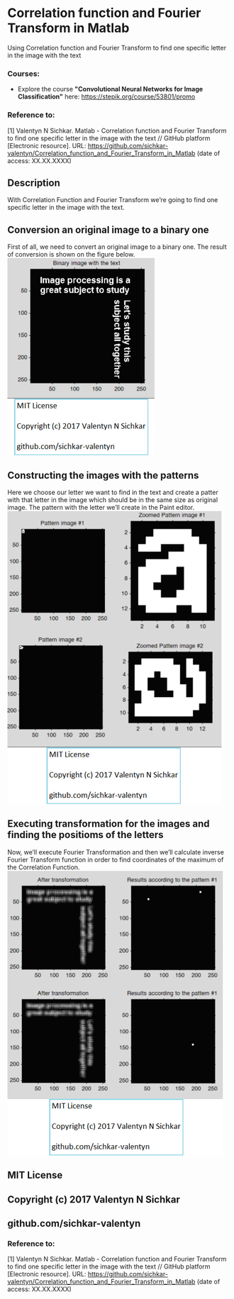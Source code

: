 # Correlation function and Fourier Transform in Matlab
Using Correlation function and Fourier Transform to find one specific letter in the image with the text

### Courses:
* Explore the course **"Convolutional Neural Networks for Image Classification"** here: https://stepik.org/course/53801/promo

### Reference to:
[1] Valentyn N Sichkar. Matlab - Correlation function and Fourier Transform to find one specific letter in the image with the text // GitHub platform [Electronic resource]. URL: https://github.com/sichkar-valentyn/Correlation_function_and_Fourier_Transform_in_Matlab (date of access: XX.XX.XXXX)

## Description
With Correlation Function and Fourier Transform we’re going to find one specific letter in the image with the text.

## Conversion an original image to a binary one 
First of all, we need to convert an original image to a binary one. The result of conversion is shown on the figure below.
![Results](image/Conversion_an_original_image_to_a_binary_one.png)

## Constructing the images with the patterns
Here we choose our letter we want to find in the text and create a patter with that letter in the image which should be in the same size as original image. The pattern with the letter we’ll create in the Paint editor.
![Results](image/Constructing_the_image_with_the_pattern.png)

## Executing transformation for the images and finding the positioms of the letters
Now, we’ll execute Fourier Transformation and then we’ll calculate inverse Fourier Transform function in order to find coordinates of the maximum of the Correlation Function.
![Results](image/Executing_transformation_for_the_images_and_finding_the_positioms_of_the_letters.png)

## MIT License
## Copyright (c) 2017 Valentyn N Sichkar
## github.com/sichkar-valentyn
### Reference to:
[1] Valentyn N Sichkar. Matlab - Correlation function and Fourier Transform to find one specific letter in the image with the text // GitHub platform [Electronic resource]. URL: https://github.com/sichkar-valentyn/Correlation_function_and_Fourier_Transform_in_Matlab (date of access: XX.XX.XXXX)
